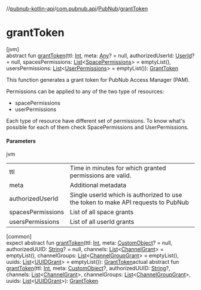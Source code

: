 //[pubnub-kotlin-api](../../../index.md)/[com.pubnub.api](../index.md)/[PubNub](index.md)/[grantToken](grant-token.md)

# grantToken

[jvm]\
abstract fun [grantToken](grant-token.md)(ttl: [Int](https://kotlinlang.org/api/latest/jvm/stdlib/kotlin/-int/index.html), meta: [Any](https://kotlinlang.org/api/latest/jvm/stdlib/kotlin/-any/index.html)? = null, authorizedUserId: [UserId](../../../../../pubnub-kotlin/pubnub-kotlin-core-api/pubnub-kotlin-core-api/com.pubnub.api/-user-id/index.md)? = null, spacesPermissions: [List](https://kotlinlang.org/api/latest/jvm/stdlib/kotlin.collections/-list/index.html)&lt;[SpacePermissions](../../../../../pubnub-kotlin/pubnub-kotlin-api/pubnub-kotlin-api/com.pubnub.api.models.consumer.access_manager.sum/-space-permissions/index.md)&gt; = emptyList(), usersPermissions: [List](https://kotlinlang.org/api/latest/jvm/stdlib/kotlin.collections/-list/index.html)&lt;[UserPermissions](../../../../../pubnub-kotlin/pubnub-kotlin-api/pubnub-kotlin-api/com.pubnub.api.models.consumer.access_manager.sum/-user-permissions/index.md)&gt; = emptyList()): [GrantToken](../../com.pubnub.api.endpoints.access/-grant-token/index.md)

This function generates a grant token for PubNub Access Manager (PAM).

Permissions can be applied to any of the two type of resources:

- 
   spacePermissions
- 
   userPermissions

Each type of resource have different set of permissions. To know what's possible for each of them check SpacePermissions and UserPermissions.

#### Parameters

jvm

| | |
|---|---|
| ttl | Time in minutes for which granted permissions are valid. |
| meta | Additional metadata |
| authorizedUserId | Single userId which is authorized to use the token to make API requests to PubNub |
| spacesPermissions | List of all space grants |
| usersPermissions | List of all userId grants |

[common]\
expect abstract fun [grantToken](grant-token.md)(ttl: [Int](https://kotlinlang.org/api/latest/jvm/stdlib/kotlin/-int/index.html), meta: [CustomObject](../../com.pubnub.kmp/-custom-object/index.md)? = null, authorizedUUID: [String](https://kotlinlang.org/api/latest/jvm/stdlib/kotlin/-string/index.html)? = null, channels: [List](https://kotlinlang.org/api/latest/jvm/stdlib/kotlin.collections/-list/index.html)&lt;[ChannelGrant](../../com.pubnub.api.models.consumer.access_manager.v3/-channel-grant/index.md)&gt; = emptyList(), channelGroups: [List](https://kotlinlang.org/api/latest/jvm/stdlib/kotlin.collections/-list/index.html)&lt;[ChannelGroupGrant](../../com.pubnub.api.models.consumer.access_manager.v3/-channel-group-grant/index.md)&gt; = emptyList(), uuids: [List](https://kotlinlang.org/api/latest/jvm/stdlib/kotlin.collections/-list/index.html)&lt;[UUIDGrant](../../com.pubnub.api.models.consumer.access_manager.v3/-u-u-i-d-grant/index.md)&gt; = emptyList()): [GrantToken](../../com.pubnub.api.endpoints.access/-grant-token/index.md)actual abstract fun [grantToken](grant-token.md)(ttl: [Int](https://kotlinlang.org/api/latest/jvm/stdlib/kotlin/-int/index.html), meta: [CustomObject](../../com.pubnub.kmp/-custom-object/index.md)?, authorizedUUID: [String](https://kotlinlang.org/api/latest/jvm/stdlib/kotlin/-string/index.html)?, channels: [List](https://kotlinlang.org/api/latest/jvm/stdlib/kotlin.collections/-list/index.html)&lt;[ChannelGrant](../../com.pubnub.api.models.consumer.access_manager.v3/-channel-grant/index.md)&gt;, channelGroups: [List](https://kotlinlang.org/api/latest/jvm/stdlib/kotlin.collections/-list/index.html)&lt;[ChannelGroupGrant](../../com.pubnub.api.models.consumer.access_manager.v3/-channel-group-grant/index.md)&gt;, uuids: [List](https://kotlinlang.org/api/latest/jvm/stdlib/kotlin.collections/-list/index.html)&lt;[UUIDGrant](../../com.pubnub.api.models.consumer.access_manager.v3/-u-u-i-d-grant/index.md)&gt;): [GrantToken](../../com.pubnub.api.endpoints.access/-grant-token/index.md)
